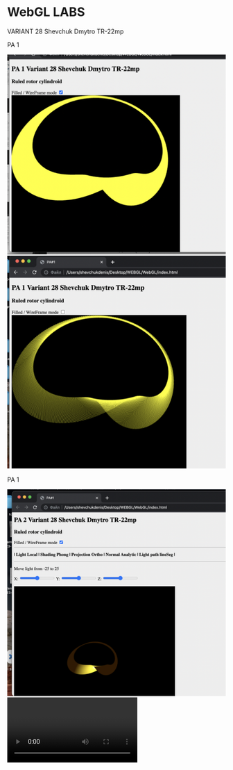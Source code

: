 # WebGL LABS

VARIANT 28 Shevchuk Dmytro TR-22mp

PA 1

![image](/pa1/1.png)
![image](/pa1/2.png)

PA 1

![image](/pa2/1.png)
![image](/pa2/2.mov)
